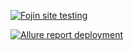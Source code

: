 [![Fojin site testing](https://github.com/vadim-makarov/fojin_site/actions/workflows/pytest_fojin.yml/badge.svg?branch=main&event=push)](https://github.com/vadim-makarov/fojin_site/actions/workflows/pytest_fojin.yml)

[![Allure report deployment](https://github.com/vadim-makarov/fojin_site/actions/workflows/pages/pages-build-deployment/badge.svg)](https://github.com/vadim-makarov/fojin_site/actions/workflows/pages/pages-build-deployment)
